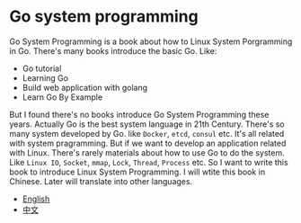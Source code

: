 Go system programming
=====================

Go System Programming is a book about how to Linux System Porgramming in Go. There's many books introduce the basic Go. Like:

- Go tutorial
- Learning Go
- Build web application with golang
- Learn Go By Example

But I found there's no books introduce Go System Programming these years. Actually Go is the best system language in 21th Century. There's so many system developed by Go. like `Docker`, `etcd`, `consul` etc. It's all related with system pragramming. But if we want to develop an application related with Linux. There's rarely materials about how to use Go to do the system. Like `Linux IO`, `Socket`, `mmap`, `Lock`, `Thread`, `Process` etc. So I want to write this book to introduce Linux System Programming. I will wtite this book in Chinese. Later will translate into other languages.

* [English](en/)
* [中文](zh/)